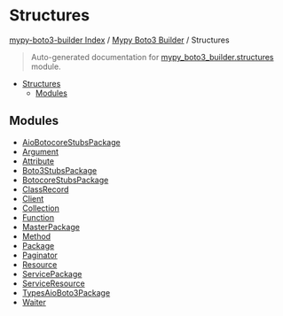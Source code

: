 # Structures

[mypy-boto3-builder Index](../../README.md#mypy-boto3-builder-index) /
[Mypy Boto3 Builder](../index.md#mypy-boto3-builder) /
Structures

> Auto-generated documentation for [mypy_boto3_builder.structures](https://github.com/youtype/mypy_boto3_builder/blob/main/mypy_boto3_builder/structures/__init__.py) module.

- [Structures](#structures)
  - [Modules](#modules)

## Modules

- [AioBotocoreStubsPackage](./aiobotocore_stubs_package.md)
- [Argument](./argument.md)
- [Attribute](./attribute.md)
- [Boto3StubsPackage](./boto3_stubs_package.md)
- [BotocoreStubsPackage](./botocore_stubs_package.md)
- [ClassRecord](./class_record.md)
- [Client](./client.md)
- [Collection](./collection.md)
- [Function](./function.md)
- [MasterPackage](./master_package.md)
- [Method](./method.md)
- [Package](./package.md)
- [Paginator](./paginator.md)
- [Resource](./resource.md)
- [ServicePackage](./service_package.md)
- [ServiceResource](./service_resource.md)
- [TypesAioBoto3Package](./types_aioboto3_package.md)
- [Waiter](./waiter.md)